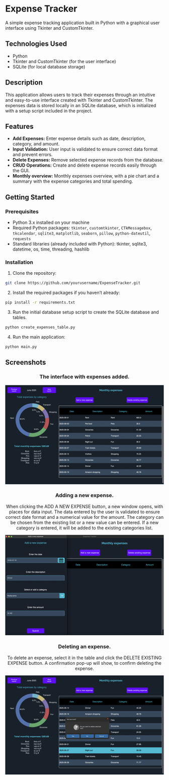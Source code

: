 # Expense Tracker

A simple expense tracking application built in Python with a graphical user interface using Tkinter and CustomTkinter.

## Technologies Used
- Python
- Tkinter and CustomTkinter (for the user interface)
- SQLite (for local database storage)

## Description
This application allows users to track their expenses through an intuitive and easy-to-use interface created with Tkinter and CustomTkinter. The expenses data is stored locally in an SQLite database, which is initialized with a setup script included in the project.

## Features
- **Add Expenses:** Enter expense details such as date, description, category, and amount.
- **Input Validation:** User input is validated to ensure correct data format and prevent errors.
- **Delete Expenses:** Remove selected expense records from the database.
- **CRUD Operations:** Create and delete expense records easily through the GUI.
- **Monthly overview:** Monthly expenses overview, with a pie chart and a summary with the expense categories and total spending.

## Getting Started

### Prerequisites
- Python 3.x installed on your machine
- Required Python packages: `tkinter`, `customtkinter`, `CTkMessagebox`, `tkcalendar`, `sqlite3`, `matplotlib`, `seaborn`, `pillow`, `python-dateutil`, `requests`
- Standard libraries (already included with Python): tkinter, sqlite3, datetime, os, time, threading, hashlib

### Installation
1. Clone the repository:

```bash
git clone https://github.com/yourusername/ExpenseTracker.git
```

2. Install the required packages if you haven’t already:
```bash
pip install -r requirements.txt
```

3. Run the initial database setup script to create the SQLite database and tables.
```bash
python create_expenses_table.py
```

4. Run the main application:
```bash
python main.py
```

## Screenshots

<h3 align="center">The interface with expenses added.</h3>
<p align="center">
  <img src="https://raw.githubusercontent.com/xKatyJane/ExpenseTracker/master/Assets/Screenshots/Interface_expenses.png">
</p>

<h3 align="center">Adding a new expense.</h3>
<p align="center">When clicking the ADD A NEW EXPENSE button, a new window opens, with places for data input. The data entered by the user is validated to ensure correct date format and a numerical value for the amount. The category can be chosen from the existing list or a new value can be entered. If a new category is entered, it will be added to the existing categories list.</p>
<p align="center">
  <img src="https://raw.githubusercontent.com/xKatyJane/ExpenseTracker/master/Assets/Screenshots/Adding_new_expense_2.png">
</p>

<h3 align="center">Deleting an expense.</h3>
<p align="center">To delete an expense, select it in the table and click the DELETE EXISTING EXPENSE button. A confirmation pop-up will show, to confirm deleting the expense.</p>
<p align="center">
  <img src="https://raw.githubusercontent.com/xKatyJane/ExpenseTracker/master/Assets/Screenshots/Deleting_an_expense.png">
</p>
